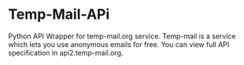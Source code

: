 # Temp-Mail-APi
 Python API Wrapper for temp-mail.org service. Temp-mail is a service which lets you use anonymous emails for free. You can view full API specification in api2.temp-mail.org.
